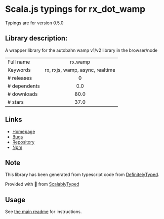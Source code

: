 
# Scala.js typings for rx_dot_wamp

Typings are for version 0.5.0

## Library description:
A wrapper library for the autobahn wamp v1/v2 library in the browser/node

|                    |                 |
| ------------------ | :-------------: |
| Full name          | rx.wamp |
| Keywords           | rx, rxjs, wamp, async, realtime |
| # releases         | 0 |
| # dependents       | 0.0 |
| # downloads        | 80.0 |
| # stars            | 37.0 |

## Links
- [Homepage](https://github.com/paulpdaniels/rx.wamp)
- [Bugs](https://github.com/paulpdaniels/rx.wamp/issues)
- [Repository](https://github.com/paulpdaniels/rx.wamp)
- [Npm](https://www.npmjs.com/package/rx.wamp)
    


## Note
This library has been generated from typescript code from [DefinitelyTyped](https://definitelytyped.org).

Provided with :purple_heart: from [ScalablyTyped](https://github.com/oyvindberg/ScalablyTyped)

## Usage
See [the main readme](../../readme.md) for instructions.


